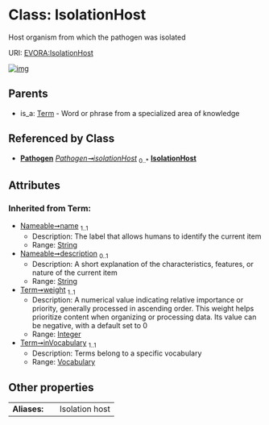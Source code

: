 
# Class: IsolationHost

Host organism from which the pathogen was isolated

URI: [EVORA:IsolationHost](https://evora-project.eu/IsolationHost)


[![img](https://yuml.me/diagram/nofunky;dir:TB/class/[Vocabulary],[Term],[Pathogen],[Pathogen]++-%20isolationHost%200..*>[IsolationHost&#124;weight(i):integer;name(i):string;description(i):string%20%3F],[Term]^-[IsolationHost])](https://yuml.me/diagram/nofunky;dir:TB/class/[Vocabulary],[Term],[Pathogen],[Pathogen]++-%20isolationHost%200..*>[IsolationHost&#124;weight(i):integer;name(i):string;description(i):string%20%3F],[Term]^-[IsolationHost])

## Parents

 *  is_a: [Term](Term.md) - Word or phrase from a specialized area of knowledge

## Referenced by Class

 *  **[Pathogen](Pathogen.md)** *[Pathogen➞isolationHost](Pathogen_isolationHost.md)*  <sub>0..\*</sub>  **[IsolationHost](IsolationHost.md)**

## Attributes


### Inherited from Term:

 * [Nameable➞name](Nameable_name.md)  <sub>1..1</sub>
     * Description: The label that allows humans to identify the current item
     * Range: [String](types/String.md)
 * [Nameable➞description](Nameable_description.md)  <sub>0..1</sub>
     * Description: A short explanation of the characteristics, features, or nature of the current item
     * Range: [String](types/String.md)
 * [Term➞weight](Term_weight.md)  <sub>1..1</sub>
     * Description: A numerical value indicating relative importance or priority, generally processed in ascending order. This weight helps prioritize content when organizing or processing data. Its value can be negative, with a default set to 0
     * Range: [Integer](types/Integer.md)
 * [Term➞inVocabulary](Term_inVocabulary.md)  <sub>1..1</sub>
     * Description: Terms belong to a specific vocabulary
     * Range: [Vocabulary](Vocabulary.md)

## Other properties

|  |  |  |
| --- | --- | --- |
| **Aliases:** | | Isolation host |